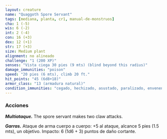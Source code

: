 ```yaml
---
layout: creature
name: "Quaggoth Spore Servant"
tags: [mediana, planta, cr1, manual-de-monstruos]
cha: 1 (-5)
wis: 6 (-2)
int: 2 (-4)
con: 16 (+3)
dex: 12 (+1)
str: 17 (+3)
size: Medium plant
alignment: no alineado
challenge: "1 (200 XP)"
senses: "Vista ciega 30 pies (9 mts) (blind beyond this radius)"
damage_immunities: "poison"
speed: "20 pies (6 mts), climb 20 ft."
hit_points: "45 (6d8+18)"
armor_class: "13 (armadura natural)"
condition_immunities: "cegado, hechizado, asustado, paralizado, envenenado"
---
```


### Acciones

***Multiataque.*** The spore servant makes two claw attacks.

***Garras.*** Ataque de arma cuerpo a cuerpo: +5 al ataque, alcance 5 pies (1.5 mts), un objetivo. Impacto: 6 (1d6 + 3) puntos de daño cortante.